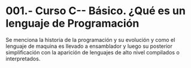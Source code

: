 001.- Curso C-- Básico. ¿Qué es un lenguaje de Programación
=

Se menciona la historia de la programación y su evolución y como el lenguaje de
maquina es llevado a ensamblador y luego su posterior simplificación con la
aparición de lenguajes de alto nivel compilados o interpretados.  
